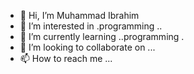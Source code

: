 - 👋 Hi, I’m Muhammad Ibrahim
- 👀 I’m interested in .programming ..
- 🌱 I’m currently learning ..programming .
- 💞️ I’m looking to collaborate on ...
- 📫 How to reach me ...

<!---
Muhammad Ibrahim is a ✨ special ✨ repository because its `README.md` (this file) appears on your GitHub profile.
You can click the Preview link to take a look at your changes.
--->

